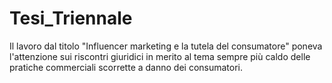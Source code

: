 # Tesi_Triennale
Il lavoro dal titolo "Influencer marketing e la tutela del consumatore" poneva l'attenzione sui riscontri giuridici in merito al tema sempre più caldo delle pratiche commerciali scorrette a danno dei consumatori.
